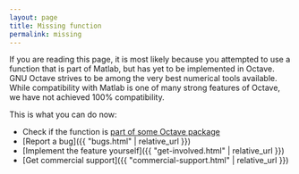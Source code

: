 ```yaml
---
layout: page
title: Missing function
permalink: missing
---
```


If you are reading this page,
it is most likely because you attempted to use a function
that is part of Matlab,
but has yet to be implemented in Octave.
GNU Octave strives to be among the very best numerical tools available.
While compatibility with Matlab is one of many strong features of Octave,
we have not achieved 100% compatibility.

This is what you can do now:

- Check if the function is
  [part of some Octave package](https://octave.sourceforge.io/functions_by_alpha.php)
- [Report a bug]({{ "bugs.html" | relative_url }})
- [Implement the feature yourself]({{ "get-involved.html" | relative_url }})
- [Get commercial support]({{ "commercial-support.html" | relative_url }})
